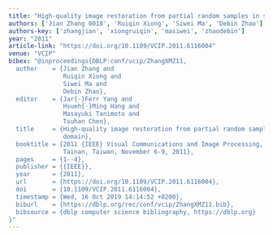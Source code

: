 ```yaml
---
title: "High-quality image restoration from partial random samples in spatial domain"
authors: ['Jian Zhang 0018', 'Ruiqin Xiong', 'Siwei Ma', 'Debin Zhao']
authors-key: ['zhangjian', 'xiongruiqin', 'masiwei', 'zhaodebin']
year: "2011"
article-link: "https://doi.org/10.1109/VCIP.2011.6116004"
venue: "VCIP"
bibex: "@inproceedings{DBLP:conf/vcip/ZhangXMZ11,
  author    = {Jian Zhang and
               Ruiqin Xiong and
               Siwei Ma and
               Debin Zhao},
  editor    = {Jar{-}Ferr Yang and
               Hsueh{-}Ming Hang and
               Masayuki Tanimoto and
               Tsuhan Chen},
  title     = {High-quality image restoration from partial random samples in spatial
               domain},
  booktitle = {2011 {IEEE} Visual Communications and Image Processing, {VCIP} 2011,
               Tainan, Taiwan, November 6-9, 2011},
  pages     = {1--4},
  publisher = {{IEEE}},
  year      = {2011},
  url       = {https://doi.org/10.1109/VCIP.2011.6116004},
  doi       = {10.1109/VCIP.2011.6116004},
  timestamp = {Wed, 16 Oct 2019 14:14:52 +0200},
  biburl    = {https://dblp.org/rec/conf/vcip/ZhangXMZ11.bib},
  bibsource = {dblp computer science bibliography, https://dblp.org}
}"
---
```

